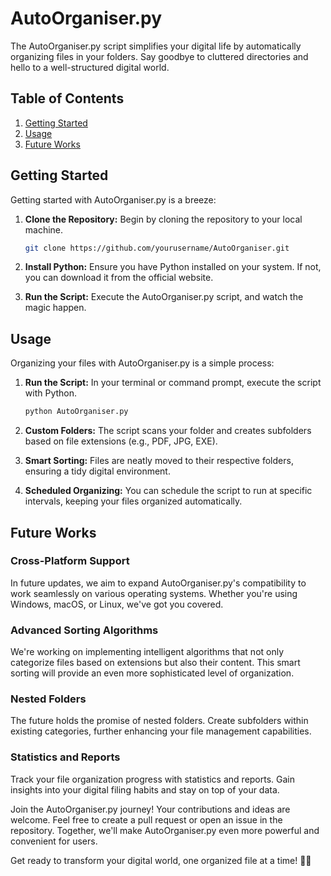 # AutoOrganiser.py

The AutoOrganiser.py script simplifies your digital life by automatically organizing files in your folders. Say goodbye to cluttered directories and hello to a well-structured digital world.

## Table of Contents

1. [Getting Started](#getting-started)
2. [Usage](#usage)
3. [Future Works](#future-works)

## Getting Started

Getting started with AutoOrganiser.py is a breeze:

1. **Clone the Repository:** Begin by cloning the repository to your local machine.

    ```bash
    git clone https://github.com/yourusername/AutoOrganiser.git
    ```

2. **Install Python:** Ensure you have Python installed on your system. If not, you can download it from the official website.

3. **Run the Script:** Execute the AutoOrganiser.py script, and watch the magic happen.

## Usage

Organizing your files with AutoOrganiser.py is a simple process:

1. **Run the Script:** In your terminal or command prompt, execute the script with Python.

    ```bash
    python AutoOrganiser.py
    ```

2. **Custom Folders:** The script scans your folder and creates subfolders based on file extensions (e.g., PDF, JPG, EXE).

3. **Smart Sorting:** Files are neatly moved to their respective folders, ensuring a tidy digital environment.

4. **Scheduled Organizing:** You can schedule the script to run at specific intervals, keeping your files organized automatically.

## Future Works

### Cross-Platform Support

In future updates, we aim to expand AutoOrganiser.py's compatibility to work seamlessly on various operating systems. Whether you're using Windows, macOS, or Linux, we've got you covered.

### Advanced Sorting Algorithms

We're working on implementing intelligent algorithms that not only categorize files based on extensions but also their content. This smart sorting will provide an even more sophisticated level of organization.

### Nested Folders

The future holds the promise of nested folders. Create subfolders within existing categories, further enhancing your file management capabilities.

### Statistics and Reports

Track your file organization progress with statistics and reports. Gain insights into your digital filing habits and stay on top of your data.

Join the AutoOrganiser.py journey! Your contributions and ideas are welcome. Feel free to create a pull request or open an issue in the repository. Together, we'll make AutoOrganiser.py even more powerful and convenient for users.

Get ready to transform your digital world, one organized file at a time! 📁🚀
